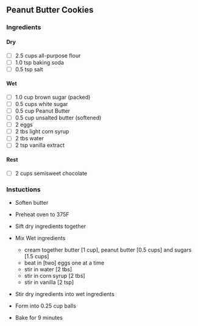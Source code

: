 ## Peanut Butter Cookies
### Ingredients
#### Dry
  - [ ] 2.5 cups all-purpose flour
  - [ ] 1.0 tsp baking soda
  - [ ] 0.5 tsp salt

#### Wet
  - [ ] 1.0 cup brown sugar (packed)
  - [ ] 0.5 cups white sugar
  - [ ] 0.5 cup Peanut Butter
  - [ ] 0.5 cup unsalted butter (softened)
  - [ ] 2 eggs
  - [ ] 2 tbs light corn syrup
  - [ ] 2 tbs water
  - [ ] 2 tsp vanilla extract

#### Rest
  - [ ] 2 cups semisweet chocolate

### Instuctions
  - Soften butter
  - Preheat oven to 375F
  - Sift dry ingredients together
  - Mix Wet ingredients
    - cream together butter [1 cup], peanut butter [0.5 cups] and sugars [1.5 cups]
    - beat in [two] eggs one at a time
    - stir in water [2 tbs]
    - stir in corn syrup [2 tbs]
    - stir in vanilla [2 tsp]
  - Stir dry ingredients into wet ingredients

  - Form into 0.25 cup balls
  - Bake for 9 minutes

